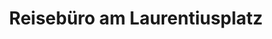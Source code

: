 ---
title: "Reisebüro am Laurentiusplatz"
url: /wuppertal/reisebuero-am-laurentiusplatz/
shop: Reisebüro
---